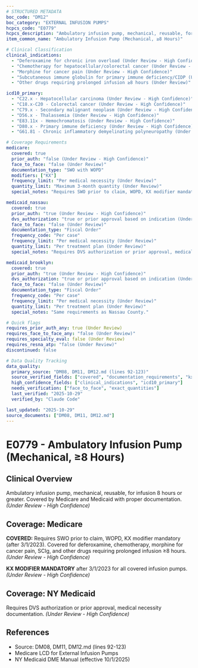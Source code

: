 ```yaml
---
# STRUCTURED METADATA
boc_code: "DM12"
boc_category: "EXTERNAL INFUSION PUMPS"
hcpcs_code: "E0779"
hcpcs_description: "Ambulatory infusion pump, mechanical, reusable, for infusion 8 hours or greater"
item_common_name: "Ambulatory Infusion Pump (Mechanical, ≥8 Hours)"

# Clinical Classification
clinical_indications:
  - "Deferoxamine for chronic iron overload (Under Review - High Confidence)"
  - "Chemotherapy for hepatocellular/colorectal cancer (Under Review - High Confidence)"
  - "Morphine for cancer pain (Under Review - High Confidence)"
  - "Subcutaneous immune globulin for primary immune deficiency/CIDP (Under Review - High Confidence)"
  - "Other drugs requiring prolonged infusion ≥8 hours (Under Review)"

icd10_primary:
  - "C22.x - Hepatocellular carcinoma (Under Review - High Confidence)"
  - "C18.x-C20 - Colorectal cancer (Under Review - High Confidence)"
  - "C79.x - Secondary malignant neoplasm (Under Review - High Confidence)"
  - "D56.x - Thalassemia (Under Review - High Confidence)"
  - "E83.11x - Hemochromatosis (Under Review - High Confidence)"
  - "D80.x - Primary immune deficiency (Under Review - High Confidence)"
  - "G61.81 - Chronic inflammatory demyelinating polyneuropathy (Under Review - High Confidence)"

# Coverage Requirements
medicare:
  covered: true
  prior_auth: "false (Under Review - High Confidence)"
  face_to_face: "false (Under Review)"
  documentation_type: "SWO with WOPD"
  modifiers: ["KX"]
  frequency_limit: "Per medical necessity (Under Review)"
  quantity_limit: "Maximum 3-month quantity (Under Review)"
  special_notes: "Requires SWO prior to claim, WOPD, KX modifier mandatory (after 3/1/2023). Covered for deferoxamine, chemotherapy, morphine for cancer pain, SCIg, and other drugs requiring prolonged infusion ≥8 hours."

medicaid_nassau:
  covered: true
  prior_auth: "true (Under Review - High Confidence)"
  dvs_authorization: "true or prior approval based on indication (Under Review)"
  face_to_face: "false (Under Review)"
  documentation_type: "Fiscal Order"
  frequency_code: "Per case"
  frequency_limit: "Per medical necessity (Under Review)"
  quantity_limit: "Per treatment plan (Under Review)"
  special_notes: "Requires DVS authorization or prior approval, medical necessity documentation."

medicaid_brooklyn:
  covered: true
  prior_auth: "true (Under Review - High Confidence)"
  dvs_authorization: "true or prior approval based on indication (Under Review)"
  face_to_face: "false (Under Review)"
  documentation_type: "Fiscal Order"
  frequency_code: "Per case"
  frequency_limit: "Per medical necessity (Under Review)"
  quantity_limit: "Per treatment plan (Under Review)"
  special_notes: "Same requirements as Nassau County."

# Quick flags
requires_prior_auth_any: true (Under Review)
requires_face_to_face_any: "false (Under Review)"
requires_specialty_eval: false (Under Review)
requires_resna_atp: "false (Under Review)"
discontinued: false

# Data Quality Tracking
data_quality:
  primary_source: "DM08, DM11, DM12.md (lines 92-123)"
  source_verified_fields: ["covered", "documentation_requirements", "kx_modifier_requirement"]
  high_confidence_fields: ["clinical_indications", "icd10_primary"]
  needs_verification: ["face_to_face", "exact_quantities"]
  last_verified: "2025-10-29"
  verified_by: "Claude Code"

last_updated: "2025-10-29"
source_documents: ["DM08, DM11, DM12.md"]
---
```


# E0779 - Ambulatory Infusion Pump (Mechanical, ≥8 Hours)

## Clinical Overview
Ambulatory infusion pump, mechanical, reusable, for infusion 8 hours or greater. Covered by Medicare and Medicaid with proper documentation. *(Under Review - High Confidence)*

## Coverage: Medicare
**COVERED:** Requires SWO prior to claim, WOPD, KX modifier mandatory (after 3/1/2023). Covered for deferoxamine, chemotherapy, morphine for cancer pain, SCIg, and other drugs requiring prolonged infusion ≥8 hours. *(Under Review - High Confidence)*

**KX MODIFIER MANDATORY** after 3/1/2023 for all covered infusion pumps. *(Under Review - High Confidence)*

## Coverage: NY Medicaid
Requires DVS authorization or prior approval, medical necessity documentation. *(Under Review - High Confidence)*

## References
- Source: DM08, DM11, DM12.md (lines 92-123)
- Medicare LCD for External Infusion Pumps
- NY Medicaid DME Manual (effective 10/1/2025)
